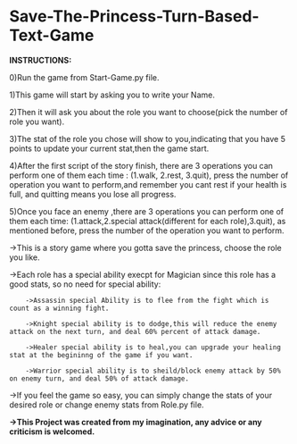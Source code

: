 # Save-The-Princess-Turn-Based-Text-Game
**INSTRUCTIONS:**

0)Run the game from Start-Game.py file.

1)This game will start by asking you to write your Name.

2)Then it will ask you about the role you want to choose(pick the number of role you want).

3)The stat of the role you chose will show to you,indicating that you have 5 points to update your current stat,then the game start.

4)After the first script of the story finish, there are 3 operations you can perform one of them each time : (1.walk, 2.rest, 3.quit), press the number of operation you want to perform,and remember you cant rest if your health is full, and quitting means you lose all progress.

5)Once you face an enemy ,there are 3 operations you can perform one of them each time: (1.attack,2.special attack(different for each role),3.quit), as mentioned before, press the number of the operation you want to perform.


->This is a story game where you gotta save the princess, choose the role you like.

->Each role has a special ability execpt for Magician since this role has a good stats, so no need for special ability:

        ->Assassin special Ability is to flee from the fight which is count as a winning fight.
        
        ->Knight special ability is to dodge,this will reduce the enemy attack on the next turn, and deal 60% percent of attack damage.
        
        ->Healer special ability is to heal,you can upgrade your healing stat at the begininng of the game if you want.
        
        ->Warrior special ability is to sheild/block enemy attack by 50% on enemy turn, and deal 50% of attack damage.
->If you feel the game so easy, you can simply change the stats of your desired role or change enemy stats from Role.py file.


**->This Project was created from my imagination, any advice or any criticism is welcomed.**

